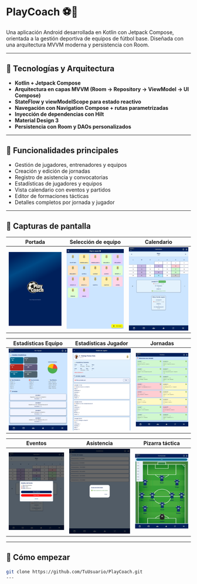 # PlayCoach ⚽📱

Una aplicación Android desarrollada en Kotlin con Jetpack Compose, orientada a la gestión deportiva de equipos de fútbol base. Diseñada con una arquitectura MVVM moderna y persistencia con Room.

---

## 🚀 Tecnologías y Arquitectura

- **Kotlin + Jetpack Compose**
- **Arquitectura en capas MVVM (Room → Repository → ViewModel → UI Compose)**
- **StateFlow y viewModelScope para estado reactivo**
- **Navegación con Navigation Compose + rutas parametrizadas**
- **Inyección de dependencias con Hilt**
- **Material Design 3**
- **Persistencia con Room y DAOs personalizados**

---

## 🧠 Funcionalidades principales

- Gestión de jugadores, entrenadores y equipos
- Creación y edición de jornadas
- Registro de asistencia y convocatorias
- Estadísticas de jugadores y equipos
- Vista calendario con eventos y partidos
- Editor de formaciones tácticas
- Detalles completos por jornada y jugador

---

## 🎥 Capturas de pantalla

| Portada                                  | Selección de equipo                             | Calendario                            |
|------------------------------------------|-------------------------------------------------|---------------------------------------|
| ![portada](images/01_splash.png)         | ![seleccion](images/02_select_team.png)         | ![calendario](images/03_calendar.png) |

| Estadísticas Equipo                      | Estadísticas Jugador                            | Jornadas                              |
|------------------------------------------|-------------------------------------------------|---------------------------------------|
| ![estadisticas](images/09_teamStats.png) | ![detalles jugador](images/11_playerDetail.png) | ![partidos](images/08_matchday.png)   |

| Eventos                               | Asistencia                              | Pizarra táctica                        |
|---------------------------------------|-----------------------------------------|----------------------------------------|
| ![portada](images/04_eventDetail.png) | ![asistencia](images/05_absence_ok.png) | ![formacion](images/12_formations.png) |
---

## 🏁 Cómo empezar

```bash
git clone https://github.com/TuUsuario/PlayCoach.git
---
